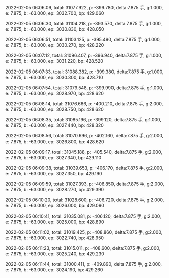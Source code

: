 2022-02-05 06:06:09, total: 31077.922, p: -399.780, delta:7.875 手, g:1.000, e: 7.875, b: -63.000, ep: 3032.700, bp: 429.060

2022-02-05 06:06:30, total: 31104.218, p: -393.570, delta:7.875 手, g:1.000, e: 7.875, b: -63.000, ep: 3030.830, bp: 428.050

2022-02-05 06:06:51, total: 31103.125, p: -395.490, delta:7.875 手, g:1.000, e: 7.875, b: -63.000, ep: 3030.270, bp: 428.220

2022-02-05 06:07:12, total: 31096.407, p: -396.940, delta:7.875 手, g:1.000, e: 7.875, b: -63.000, ep: 3031.220, bp: 428.520

2022-02-05 06:07:33, total: 31088.382, p: -399.380, delta:7.875 手, g:1.000, e: 7.875, b: -63.000, ep: 3030.300, bp: 428.710

2022-02-05 06:07:54, total: 31079.548, p: -399.990, delta:7.875 手, g:1.000, e: 7.875, b: -63.000, ep: 3028.970, bp: 428.620

2022-02-05 06:08:14, total: 31076.666, p: -400.210, delta:7.875 手, g:2.000, e: 7.875, b: -63.000, ep: 3028.750, bp: 428.620

2022-02-05 06:08:35, total: 31085.196, p: -399.120, delta:7.875 手, g:1.000, e: 7.875, b: -63.000, ep: 3027.440, bp: 428.320

2022-02-05 06:08:56, total: 31070.696, p: -402.160, delta:7.875 手, g:2.000, e: 7.875, b: -63.000, ep: 3026.800, bp: 428.620

2022-02-05 06:09:17, total: 31045.188, p: -405.540, delta:7.875 手, g:2.000, e: 7.875, b: -63.000, ep: 3027.340, bp: 429.110

2022-02-05 06:09:38, total: 31039.653, p: -406.170, delta:7.875 手, g:2.000, e: 7.875, b: -63.000, ep: 3027.350, bp: 429.190

2022-02-05 06:09:59, total: 31027.393, p: -406.850, delta:7.875 手, g:2.000, e: 7.875, b: -63.000, ep: 3028.270, bp: 429.390

2022-02-05 06:10:20, total: 31028.600, p: -406.720, delta:7.875 手, g:2.000, e: 7.875, b: -63.000, ep: 3026.000, bp: 429.090

2022-02-05 06:10:41, total: 31035.081, p: -406.120, delta:7.875 手, g:2.000, e: 7.875, b: -63.000, ep: 3025.000, bp: 428.890

2022-02-05 06:11:02, total: 31019.425, p: -408.860, delta:7.875 手, g:2.000, e: 7.875, b: -63.000, ep: 3022.740, bp: 428.950

2022-02-05 06:11:23, total: 31015.011, p: -408.600, delta:7.875 手, g:2.000, e: 7.875, b: -63.000, ep: 3025.240, bp: 429.230

2022-02-05 06:11:44, total: 31000.411, p: -409.890, delta:7.875 手, g:2.000, e: 7.875, b: -63.000, ep: 3024.190, bp: 429.260